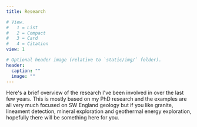 ```yaml
---
title: Research

# View.
#   1 = List
#   2 = Compact
#   3 = Card
#   4 = Citation
view: 1

# Optional header image (relative to `static/img/` folder).
header:
  caption: ""
  image: ""
---
```


Here's a brief overview of the research I've been involved in over the last few years. This is mostly based on my PhD research and the examples are all very much focused on SW England geology but if you like granite, lineament detection, mineral exploration and geothermal energy exploration, hopefully there will be something here for you.
